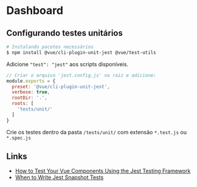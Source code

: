 # Dashboard

## Configurando testes unitários

```bash
# Instalando pacotes necessários
$ npm install @vue/cli-plugin-unit-jest @vue/test-utils
```

Adicione `"test": "jest"` aos scripts disponíveis.

```javascript
// Criar o arquivo 'jest.config.js' na raiz e adicione:
module.exports = {
  preset: '@vue/cli-plugin-unit-jest',
  verbose: true,
  rootDir: '.',
  roots: [
    'tests/unit/'
  ]
}
```

Crie os testes dentro da pasta `/tests/unit/` com extensão `*.test.js` ou `*.spec.js`

## Links

- [How to Test Your Vue Components Using the Jest Testing Framework](https://www.digitalocean.com/community/tutorials/vuejs-vue-testing)
- [When to Write Jest Snapshot Tests](https://medium.com/javascript-in-plain-english/should-i-be-writing-snapshot-tests-47da13a62085)
